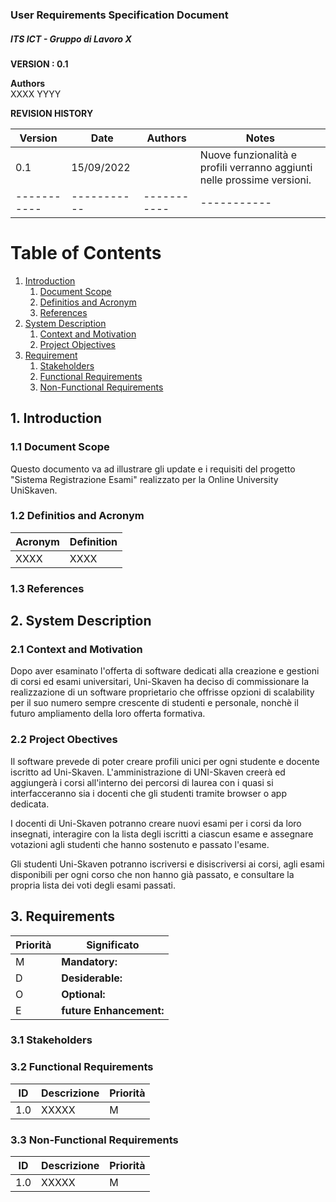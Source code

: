 
### User Requirements Specification Document
##### ITS ICT - Gruppo di Lavoro X


**VERSION : 0.1**

**Authors**  
XXXX
YYYY

**REVISION HISTORY**

| Version    | Date        | Authors      | Notes        |
| ----------- | ----------- | ----------- | ----------- |
| 0.1 | 15/09/2022 | | Nuove funzionalità e profili verranno aggiunti nelle prossime versioni.  |
| ----------- | ----------- | ----------- | ----------- |

# Table of Contents

1. [Introduction](#p1)
	1. [Document Scope](#sp1.1)
	2. [Definitios and Acronym](#sp1.2) 
	3. [References](#sp1.3)
2. [System Description](#p2)
	1. [Context and Motivation](#sp2.1)
	2. [Project Objectives](#sp2.2)
3. [Requirement](#p3)
 	1. [Stakeholders](#sp3.1)
 	2. [Functional Requirements](#sp3.2)
 	3. [Non-Functional Requirements](#sp3.3)
  
  

<a name="p1"></a>

## 1. Introduction

<a name="sp1.1"></a>

### 1.1 Document Scope

Questo documento va ad illustrare gli update e i requisiti del progetto "Sistema Registrazione Esami" realizzato per la Online University UniSkaven.

<a name="sp1.2"></a>

### 1.2 Definitios and Acronym


| Acronym				| Definition | 
| ------------------------------------- | ----------- | 
| XXXX                                  | XXXX |

<a name="sp1.3"></a>

### 1.3 References 

<a name="p2"></a>

## 2. System Description
<a name="sp2.15"></a>

### 2.1 Context and Motivation

Dopo aver esaminato l'offerta di software dedicati alla creazione e gestioni di corsi ed esami universitari, Uni-Skaven ha deciso di commissionare la realizzazione di un software proprietario che offrisse opzioni di scalability per il suo numero sempre crescente di studenti e personale, nonchè il futuro ampliamento della loro offerta formativa.

<a name="sp2.2"></a>

### 2.2 Project Obectives 

Il software prevede di poter creare profili unici per ogni studente e docente iscritto ad Uni-Skaven. L'amministrazione di UNI-Skaven creerà ed aggiungerà i corsi all'interno dei percorsi di laurea con i quasi si interfacceranno sia i docenti che gli studenti tramite browser o app dedicata. 

I docenti di Uni-Skaven potranno creare nuovi esami per i corsi da loro insegnati, interagire con la lista degli iscritti a ciascun esame e assegnare votazioni agli studenti che hanno sostenuto e passato l'esame.

Gli studenti Uni-Skaven potranno iscriversi e disiscriversi ai corsi, agli esami disponibili per ogni corso che non hanno già passato, e consultare la propria lista dei voti degli esami passati. 



<a name="p3"></a>

## 3. Requirements

| Priorità | Significato | 
| --------------- | ----------- | 
| M | **Mandatory:**   |
| D | **Desiderable:** |
| O | **Optional:**    |
| E | **future Enhancement:** |

<a name="sp3.1"></a>
### 3.1 Stakeholders



<a name="sp3.2"></a>
### 3.2 Functional Requirements 

| ID | Descrizione | Priorità |
| --------------- | ----------- | ---------- | 
| 1.0 |  XXXXX |M|

<a name="sp3.3"></a>
### 3.3 Non-Functional Requirements 
 
| ID | Descrizione | Priorità |
| --------------- | ----------- | ---------- | 
| 1.0 | XXXXX |M|
